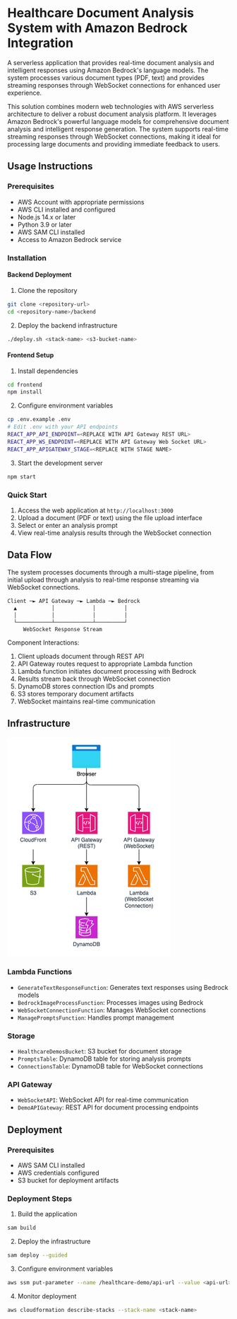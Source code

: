 # Healthcare Document Analysis System with Amazon Bedrock Integration

A serverless application that provides real-time document analysis and intelligent responses using Amazon Bedrock's language models. The system processes various document types (PDF, text) and provides streaming responses through WebSocket connections for enhanced user experience.

This solution combines modern web technologies with AWS serverless architecture to deliver a robust document analysis platform. It leverages Amazon Bedrock's powerful language models for comprehensive document analysis and intelligent response generation. The system supports real-time streaming responses through WebSocket connections, making it ideal for processing large documents and providing immediate feedback to users.

## Usage Instructions
### Prerequisites
- AWS Account with appropriate permissions
- AWS CLI installed and configured
- Node.js 14.x or later
- Python 3.9 or later
- AWS SAM CLI installed
- Access to Amazon Bedrock service

### Installation

#### Backend Deployment
1. Clone the repository
```bash
git clone <repository-url>
cd <repository-name>/backend
```

2. Deploy the backend infrastructure
```bash
./deploy.sh <stack-name> <s3-bucket-name>
```

#### Frontend Setup
1. Install dependencies
```bash
cd frontend
npm install
```

2. Configure environment variables
```bash
cp .env.example .env
# Edit .env with your API endpoints
REACT_APP_API_ENDPOINT=<REPLACE WITH API Gateway REST URL>
REACT_APP_WS_ENDPOINT=<REPLACE WITH API Gateway Web Socket URL>
REACT_APP_APIGATEWAY_STAGE=<REPLACE WITH STAGE NAME>

```


3. Start the development server
```bash
npm start
```

### Quick Start
1. Access the web application at `http://localhost:3000`
2. Upload a document (PDF or text) using the file upload interface
3. Select or enter an analysis prompt
4. View real-time analysis results through the WebSocket connection

## Data Flow
The system processes documents through a multi-stage pipeline, from initial upload through analysis to real-time response streaming via WebSocket connections.

```ascii
Client ─► API Gateway ─► Lambda ─► Bedrock
  ▲           │            │         │
  │           │            │         │
  └───────────┴────────────┴─────────┘
     WebSocket Response Stream
```

Component Interactions:
1. Client uploads document through REST API
2. API Gateway routes request to appropriate Lambda function
3. Lambda function initiates document processing with Bedrock
4. Results stream back through WebSocket connection
5. DynamoDB stores connection IDs and prompts
6. S3 stores temporary document artifacts
7. WebSocket maintains real-time communication

## Infrastructure

![Infrastructure diagram](./docs/architecture.png)

### Lambda Functions
- `GenerateTextResponseFunction`: Generates text responses using Bedrock models
- `BedrockImageProcessFunction`: Processes images using Bedrock
- `WebSocketConnectionFunction`: Manages WebSocket connections
- `ManagePromptsFunction`: Handles prompt management

### Storage
- `HealthcareDemosBucket`: S3 bucket for document storage
- `PromptsTable`: DynamoDB table for storing analysis prompts
- `ConnectionsTable`: DynamoDB table for WebSocket connections

### API Gateway
- `WebSocketAPI`: WebSocket API for real-time communication
- `DemoAPIGateway`: REST API for document processing endpoints

## Deployment

### Prerequisites
- AWS SAM CLI installed
- AWS credentials configured
- S3 bucket for deployment artifacts

### Deployment Steps
1. Build the application
```bash
sam build
```

2. Deploy the infrastructure
```bash
sam deploy --guided
```

3. Configure environment variables
```bash
aws ssm put-parameter --name /healthcare-demo/api-url --value <api-url>
```

4. Monitor deployment
```bash
aws cloudformation describe-stacks --stack-name <stack-name>
```